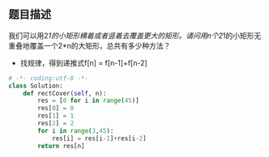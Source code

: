 ## 题目描述
我们可以用2*1的小矩形横着或者竖着去覆盖更大的矩形。请问用n个2*1的小矩形无重叠地覆盖一个2*n的大矩形，总共有多少种方法？

- 找规律，得到递推式f[n] = f[n-1]+f[n-2]
```python
# -*- coding:utf-8 -*-
class Solution:
    def rectCover(self, n):
        res = [0 for i in range(45)]
        res[0] = 0
        res[1] = 1
        res[2] = 2
        for i in range(3,45):
            res[i] = res[i-1]+res[i-2]
        return res[n]
```
